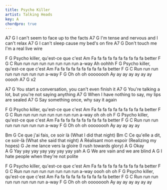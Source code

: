 ```yaml
---
title: Psycho Killer
artist: Talking Heads
key: A
chordpro: true
---
```

A7                                     G
  I can't seem to face up to the facts
 A7                                        G
  I'm tense and nervous and I can't relax
 A7                                      G
  I can't sleep cause my bed's on fire
 A7                                     G
  Don't touch me I'm a real live wire
 
 
 F                G
   Psycho killer, qu'est-ce que c'est
 Am
   Fa fa fa fa fa fa fa fa fa fa better
 F                 G                 C
   Run run run run run run run run a-way  Ah  oohhh
 F                G
   Psycho killer, qu'est-ce que c'est
 Am
   Fa fa fa fa fa fa fa fa fa fa better
 F                 G                 C
   Run run run run run run run run a-way
 F                   G
 Oh oh oh oooooooh   Ay ay ay ay ay ay ay  ooooh
      A7                                  G    x2

 A7                                                     G
 You start a conversation, you can't even finish it
 A7                                                       G
 You're talking a lot, but you're not saying anything
 A7                                                   G
 When I have nothing to say, my lips are sealed
 A7                                       G
 Say something once, why say it again

 F                G
   Psycho killer, qu'est-ce que c'est
 Am
   Fa fa fa fa fa fa fa fa fa fa better
 F                 G                 C
   Run run run run run run run run a-way  oh oh oh
 F                G
   Psycho killer, qu'est-ce que c'est
 Am
   Fa fa fa fa fa fa fa fa fa fa better
 F                 G                 C
   Run run run run run run run run a-way
 F                   G
 Oh oh oh oooooooh   Ay ay ay ay ay 
 

 Bm                        G
 Ce que j'ai fais, ce soir là      (What I did that night)
 Bm                        C 
 Ce qu'elle a dit, ce soir-là      (What she said that night)
 A
 Réalisant mon espoir             (Realizing my hopes)
 G
 Je me lance vers la gloire       (I rush towards glory)
 A     G
 Okay    
 A                                G
 Yay yay yay yay yay yay yay yah
 A                               G
 We are vain and we are blind
 A                                       G
 I hate people when they're not polite

 F                G
   Psycho killer, qu'est-ce que c'est
 Am
   Fa fa fa fa fa fa fa fa fa fa better
 F                 G                 C
   Run run run run run run run run a-way oooh oh oh
 F                G
   Psycho killer, qu'est-ce que c'est
 Am
   Fa fa fa fa fa fa fa fa fa fa better
 F                 G                 C
   Run run run run run run run run a-way
 F                   G
 Oh oh oh oooooooh   Ay ay ay ay ay ay ay
 

